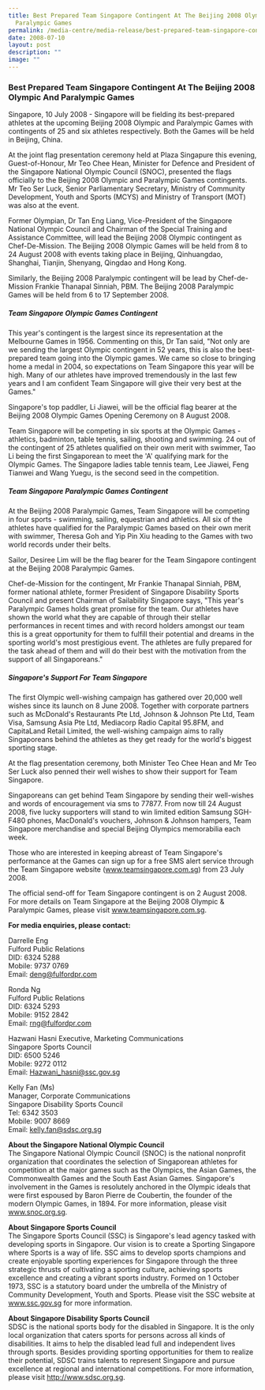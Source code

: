 ```yaml
---
title: Best Prepared Team Singapore Contingent At The Beijing 2008 Olympic And
  Paralympic Games
permalink: /media-centre/media-release/best-prepared-team-singapore-contingent-at-the-beijing-2008-olympic/
date: 2008-07-10
layout: post
description: ""
image: ""
---
```

### **Best Prepared Team Singapore Contingent At The Beijing 2008 Olympic And Paralympic Games**

Singapore, 10 July 2008 - Singapore will be fielding its best-prepared athletes at the upcoming Beijing 2008 Olympic and Paralympic Games with contingents of 25 and six athletes respectively. Both the Games will be held in Beijing, China.

At the joint flag presentation ceremony held at Plaza Singapure this evening, Guest-of-Honour, Mr Teo Chee Hean, Minister for Defence and President of the Singapore National Olympic Council (SNOC), presented the flags officially to the Beijing 2008 Olympic and Paralympic Games contingents. Mr Teo Ser Luck, Senior Parliamentary Secretary, Ministry of Community Development, Youth and Sports (MCYS) and Ministry of Transport (MOT) was also at the event.

Former Olympian, Dr Tan Eng Liang, Vice-President of the Singapore National Olympic Council and Chairman of the Special Training and Assistance Committee, will lead the Beijing 2008 Olympic contingent as Chef-De-Mission. The Beijing 2008 Olympic Games will be held from 8 to 24 August 2008 with events taking place in Beijing, Qinhuangdao, Shanghai, Tianjin, Shenyang, Qingdao and Hong Kong.

Similarly, the Beijing 2008 Paralympic contingent will be lead by Chef-de-Mission Frankie Thanapal Sinniah, PBM. The Beijing 2008 Paralympic Games will be held from 6 to 17 September 2008.

##### **Team Singapore Olympic Games Contingent**

This year's contingent is the largest since its representation at the Melbourne Games in 1956. Commenting on this, Dr Tan said, "Not only are we sending the largest Olympic contingent in 52 years, this is also the best-prepared team going into the Olympic games. We came so close to bringing home a medal in 2004, so expectations on Team Singapore this year will be high. Many of our athletes have improved tremendously in the last few years and I am confident Team Singapore will give their very best at the Games."

Singapore's top paddler, Li Jiawei, will be the official flag bearer at the Beijing 2008 Olympic Games Opening Ceremony on 8 August 2008.

Team Singapore will be competing in six sports at the Olympic Games - athletics, badminton, table tennis, sailing, shooting and swimming. 24 out of the contingent of 25 athletes qualified on their own merit with swimmer, Tao Li being the first Singaporean to meet the 'A' qualifying mark for the Olympic Games. The Singapore ladies table tennis team, Lee Jiawei, Feng Tianwei and Wang Yuegu, is the second seed in the competition.

##### **Team Singapore Paralympic Games Contingent**

At the Beijing 2008 Paralympic Games, Team Singapore will be competing in four sports - swimming, sailing, equestrian and athletics. All six of the athletes have qualified for the Paralympic Games based on their own merit with swimmer, Theresa Goh and Yip Pin Xiu heading to the Games with two world records under their belts.

Sailor, Desiree Lim will be the flag bearer for the Team Singapore contingent at the Beijing 2008 Paralympic Games.

Chef-de-Mission for the contingent, Mr Frankie Thanapal Sinniah, PBM, former national athlete, former President of Singapore Disability Sports Council and present Chairman of Sailability Singapore says, "This year's Paralympic Games holds great promise for the team. Our athletes have shown the world what they are capable of through their stellar performances in recent times and with record holders amongst our team this is a great opportunity for them to fulfill their potential and dreams in the sporting world's most prestigious event. The athletes are fully prepared for the task ahead of them and will do their best with the motivation from the support of all Singaporeans."

##### **Singapore's Support For Team Singapore**

The first Olympic well-wishing campaign has gathered over 20,000 well wishes since its launch on 8 June 2008. Together with corporate partners such as McDonald's Restaurants Pte Ltd, Johnson & Johnson Pte Ltd, Team Visa, Samsung Asia Pte Ltd, Mediacorp Radio Capital 95.8FM, and CapitaLand Retail Limited, the well-wishing campaign aims to rally Singaporeans behind the athletes as they get ready for the world's biggest sporting stage.

At the flag presentation ceremony, both Minister Teo Chee Hean and Mr Teo Ser Luck also penned their well wishes to show their support for Team Singapore.

Singaporeans can get behind Team Singapore by sending their well-wishes and words of encouragement via sms to 77877. From now till 24 August 2008, five lucky supporters will stand to win limited edition Samsung SGH-F480 phones, MacDonald's vouchers, Johnson & Johnson hampers, Team Singapore merchandise and special Beijing Olympics memorabilia each week.

Those who are interested in keeping abreast of Team Singapore's performance at the Games can sign up for a free SMS alert service through the Team Singapore website (www.teamsingapore.com.sg) from 23 July 2008.

The official send-off for Team Singapore contingent is on 2 August 2008. For more details on Team Singapore at the Beijing 2008 Olympic & Paralympic Games, please visit www.teamsingapore.com.sg.



**For media enquiries, please contact:**

Darrelle Eng
<br>
Fulford Public Relations
<br>
DID: 6324 5288
<br>
Mobile: 9737 0769
<br>
Email: [deng@fulfordpr.com](mailto:deng@fulfordpr.com)

Ronda Ng
<br>
Fulford Public Relations
<br>
DID: 6324 5293
<br>
Mobile: 9152 2842
<br>
Email: [rng@fulfordpr.com](mailto:rng@fulfordpr.com)

Hazwani Hasni Executive, Marketing Communications
<br>
Singapore Sports Council
<br>
DID: 6500 5246
<br>
Mobile: 9272 0112
<br>
Email: [Hazwani_hasni@ssc.gov.sg](mailto:Hazwani_hasni@ssc.gov.sg)

Kelly Fan (Ms)
<br>
Manager, Corporate Communications
<br>
Singapore Disability Sports Council
<br>
Tel: 6342 3503
<br>
Mobile: 9007 8669
<br>
Email: [kelly.fan@sdsc.org.sg](mailto:kelly.fan@sdsc.org.sg)



**About the Singapore National Olympic Council**
<br>
The Singapore National Olympic Council (SNOC) is the national nonprofit organization that coordinates the selection of Singaporean athletes for competition at the major games such as the Olympics, the Asian Games, the Commonwealth Games and the South East Asian Games. Singapore's involvement in the Games is resolutely anchored in the Olympic ideals that were first espoused by Baron Pierre de Coubertin, the founder of the modern Olympic Games, in 1894. For more information, please visit www.snoc.org.sg.

**About Singapore Sports Council**
<br>
The Singapore Sports Council (SSC) is Singapore's lead agency tasked with developing sports in Singapore. Our vision is to create a Sporting Singapore where Sports is a way of life. SSC aims to develop sports champions and create enjoyable sporting experiences for Singapore through the three strategic thrusts of cultivating a sporting culture, achieving sports excellence and creating a vibrant sports industry. Formed on 1 October 1973, SSC is a statutory board under the umbrella of the Ministry of Community Development, Youth and Sports. Please visit the SSC website at www.ssc.gov.sg for more information.

**About Singapore Disability Sports Council**
<br>
SDSC is the national sports body for the disabled in Singapore. It is the only local organization that caters sports for persons across all kinds of disabilities. It aims to help the disabled lead full and independent lives through sports. Besides providing sporting opportunities for them to realize their potential, SDSC trains talents to represent Singapore and pursue excellence at regional and international competitions. For more information, please visit http://www.sdsc.org.sg.